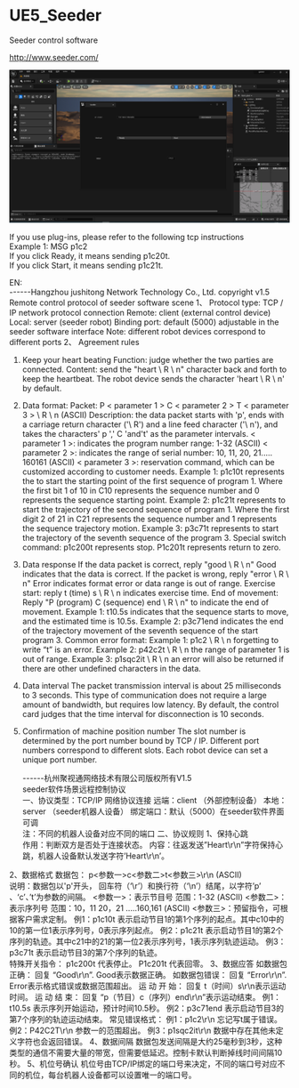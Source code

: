 # UE5_Seeder
Seeder control software



http://www.seeder.com/


![image](https://github.com/StormS0/UE5_Seeder/blob/main/UE.png)


If you use plug-ins, please refer to the following tcp instructions  
Example 1: MSG   p1c2   
If you click Ready, it means sending p1c20t.  
If you click Start, it means sending p1c21t.  



EN:  
      ------Hangzhou jushitong Network Technology Co., Ltd. copyright v1.5  
Remote control protocol of seeder software scene
1、 Protocol type: TCP / IP network protocol connection
Remote: client (external control device)
Local: server (seeder robot)
Binding port: default (5000) adjustable in the seeder software interface
Note: different robot devices correspond to different ports
2、 Agreement rules
1. Keep your heart beating
Function: judge whether the two parties are connected.
Content: send the "heart \ R \ n" character back and forth to keep the heartbeat. The robot device sends the character 'heart \ R \ n' by default.
2. Data format:
Packet: P < parameter 1 > C < parameter 2 > T < parameter 3 > \ R \ n (ASCII)
Description: the data packet starts with 'p', ends with a carriage return character ('\ R') and a line feed character ('\ n'), and takes the characters' p ',' C 'and't' as the parameter intervals.
< parameter 1 >: indicates the program number range: 1-32 (ASCII)
< parameter 2 >: indicates the range of serial number: 10, 11, 20, 21..... 160161 (ASCII)
< parameter 3 >: reservation command, which can be customized according to customer needs.
Example 1: p1c10t represents the to start the starting point of the first sequence of program 1. Where the first bit 1 of 10 in C10 represents the sequence number and 0 represents the sequence starting point.
Example 2: p1c21t represents to start the trajectory of the second sequence of program 1. Where the first digit 2 of 21 in C21 represents the sequence number and 1 represents the sequence trajectory motion.
Example 3: p3c71t represents to start the trajectory of the seventh sequence of the program 3.
Special switch command: p1c200t represents stop.
P1c201t represents return to zero.
3. Data response
If the data packet is correct, reply "good \ R \ n" Good indicates that the data is correct.
If the packet is wrong, reply "error \ R \ n" Error indicates format error or data range is out of range.
Exercise start: reply t (time) s \ R \ n indicates exercise time.
End of movement: Reply "P (program) C (sequence) end \ R \ n" to indicate the end of movement.
Example 1: t10.5s indicates that the sequence starts to move, and the estimated time is 10.5s.
Example 2: p3c71end indicates the end of the trajectory movement of the seventh sequence of the start program 3.
Common error format:
Example 1: p1c2 \ R \ n forgetting to write “t” is an error.
Example 2: p42c2t \ R \ n the range of parameter 1 is out of range.
Example 3: p1sqc2it \ R \ n an error will also be returned if there are other undefined characters in the data.
4. Data interval
The packet transmission interval is about 25 milliseconds to 3 seconds. This type of communication does not require a large amount of bandwidth, but requires low latency. By default, the control card judges that the time interval for disconnection is 10 seconds.
5. Confirmation of machine position number
The slot number is determined by the port number bound by TCP / IP. Different port numbers correspond to different slots. Each robot device can set a unique port number.












      ------杭州聚视通网络技术有限公司版权所有V1.5  
seeder软件场景远程控制协议  
一、协议类型：TCP/IP 网络协议连接
远端：client （外部控制设备）
本地：server （seeder机器人设备）
绑定端口：默认（5000）在seeder软件界面可调  
注：不同的机器人设备对应不同的端口
二、协议规则
1、保持心跳  
作用：判断双方是否处于连接状态。
内容：往返发送”Heart\r\n”字符保持心跳，机器人设备默认发送字符’Heart\r\n’。

2、数据格式
数据包：  p<参数一>c<参数二>t<参数三>\r\n     (ASCII)  
说明：数据包以'p'开头， 回车符（‘\r’）和换行符（‘\n’）结尾，以字符’p’ 、‘c’、’t’为参数的间隔。
<参数一>：表示节目号 范围：1-32  (ASCII)
<参数二>：表示序列号 范围：10，11    20，21 .....160,161 (ASCII)
<参数三>：预留指令，可根据客户需求定制。
例1：p1c10t  表示启动节目1的第1个序列的起点。其中c10中的10的第一位1表示序列号，0表示序列起点。
例2：p1c21t  表示启动节目1的第2个序列的轨迹。其中c21中的21的第一位2表示序列号，1表示序列轨迹运动。
例3：p3c71t  表示启动节目3的第7个序列的轨迹。  
特殊开关指令： p1c200t 代表停止。
                   P1c201t 代表回零。
3、数据应答
如数据包正确： 回复 “Good\r\n”.   Good表示数据正确。
      如数据包错误： 回复 “Error\r\n”.  Error表示格式错误或数据范围超出。
      运 动  开 始：  回复 t（时间）s\r\n表示运动时间。
      运 动  结 束：  回复 “p（节目）c（序列）end\r\n”表示运动结束。
      例1：t10.5s   表示序列开始运动，预计时间10.5秒。
      例2：p3c71end  表示启动节目3的第7个序列的轨迹运动结束。
常见错误格式：
例1：p1c2\r\n    忘记写t属于错误。
例2：P42C2T\r\n  参数一的范围超出。
例3：p1sqc2it\r\n 数据中存在其他未定义字符也会返回错误。
4、数据间隔
数据包发送间隔是大约25毫秒到3秒，这种类型的通信不需要大量的带宽，但需要低延迟。控制卡默认判断掉线时间间隔10秒。
5、机位号确认
机位号由TCP/IP绑定的端口号来决定，不同的端口号对应不同的机位，每台机器人设备都可以设置唯一的端口号。



